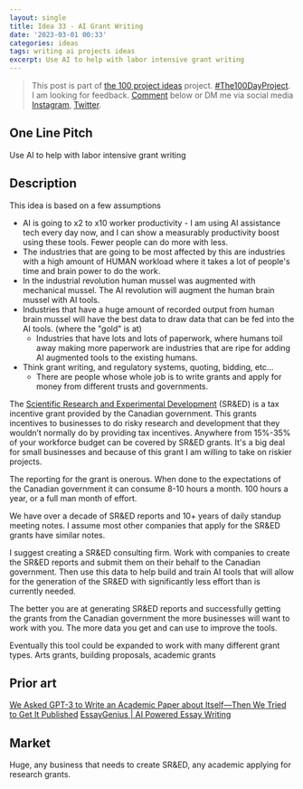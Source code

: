 ```yaml
---
layout: single
title: Idea 33 - AI Grant Writing
date: '2023-03-01 00:33'
categories: ideas
tags: writing ai projects ideas
excerpt: Use AI to help with labor intensive grant writing
---
```


> This post is part of [the 100 project ideas](https://blog.abluestar.com/projects/2023-100-ideas/) project. [#The100DayProject](https://www.the100dayproject.org/). I am looking for feedback. <a href='#utterances-comments'>Comment</a> below or DM me via social media <a href="https://instagram.com/funvill" rel="nofollow noopener noreferrer"><i class="fab fa-fw fa-instagram" aria-hidden="true"></i><span class="label">Instagram</span></a>, <a href="https://twitter.com/funvill" rel="nofollow noopener noreferrer"><i class="fab fa-fw fa-twitter" aria-hidden="true"></i><span class="label">Twitter</span></a>.

## One Line Pitch

Use AI to help with labor intensive grant writing

## Description

This idea is based on a few assumptions

- AI is going to x2 to x10 worker productivity - I am using AI assistance tech every day now, and I can show a measurably productivity boost using these tools. Fewer people can do more with less.
- The industries that are going to be most affected by this are industries with a high amount of HUMAN workload where it takes a lot of people's time and brain power to do the work.
- In the industrial revolution human mussel was augmented with mechanical mussel. The AI revolution will augment the human brain mussel with AI tools.
- Industries that have a huge amount of recorded output from human brain mussel will have the best data to draw data that can be fed into the AI tools. (where the "gold" is at)
  - Industries that have lots and lots of paperwork, where humans toil away making more paperwork are industries that are ripe for adding AI augmented tools to the existing humans.
- Think grant writing, and regulatory systems, quoting, bidding, etc…
  - There are people whose whole job is to write grants and apply for money from different trusts and governments.

The [Scientific Research and Experimental Development](https://www.canada.ca/en/revenue-agency/services/scientific-research-experimental-development-tax-incentive-program.html) (SR&ED) is a tax incentive grant provided by the Canadian government. This grants incentives to businesses to do risky research and development that they wouldn’t normally do by providing tax incentives. Anywhere from 15%-35% of your workforce budget can be covered by SR&ED grants. It's a big deal for small businesses and because of this grant I am willing to take on riskier projects.

The reporting for the grant is onerous. When done to the expectations of the Canadian government it can consume 8-10 hours a month. 100 hours a year, or a full man month of effort.

We have over a decade of SR&ED reports and 10+ years of daily standup meeting notes. I assume most other companies that apply for the SR&ED grants have similar notes.

I suggest creating a SR&ED consulting firm. Work with companies to create the SR&ED reports and submit them on their behalf to the Canadian government. Then use this data to help build and train AI tools that will allow for the generation of the SR&ED with significantly less effort than is currently needed.

The better you are at generating SR&ED reports and successfully getting the grants from the Canadian government the more businesses will want to work with you. The more data you get and can use to improve the tools.

Eventually this tool could be expanded to work with many different grant types. Arts grants, building proposals, academic grants

## Prior art

[We Asked GPT-3 to Write an Academic Paper about Itself—Then We Tried to Get It Published](https://www.scientificamerican.com/article/we-asked-gpt-3-to-write-an-academic-paper-about-itself-mdash-then-we-tried-to-get-it-published/)
[EssayGenius | AI Powered Essay Writing](https://essaygenius.ai/#!)

## Market

Huge, any business that needs to create SR&ED, any academic applying for research grants.
